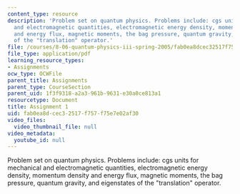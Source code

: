 ```yaml
---
content_type: resource
description: 'Problem set on quantum physics. Problems include: cgs units for mechanical
  and electromagnetic quantities, electromagnetic energy density, momentum density
  and energy flux, magnetic moments, the bag pressure, quantum gravity, and eigenstates
  of the "translation" operator.'
file: /courses/8-06-quantum-physics-iii-spring-2005/fab0ea8dcec32517f757f75e7e02af30_ps1.pdf
file_type: application/pdf
learning_resource_types:
- Assignments
ocw_type: OCWFile
parent_title: Assignments
parent_type: CourseSection
parent_uid: 1f3f9318-a2a3-961b-9631-e30a0ce813a1
resourcetype: Document
title: Assignment 1
uid: fab0ea8d-cec3-2517-f757-f75e7e02af30
video_files:
  video_thumbnail_file: null
video_metadata:
  youtube_id: null
---
```

Problem set on quantum physics. Problems include: cgs units for mechanical and electromagnetic quantities, electromagnetic energy density, momentum density and energy flux, magnetic moments, the bag pressure, quantum gravity, and eigenstates of the "translation" operator.

